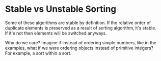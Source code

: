 Stable vs Unstable Sorting
==========================

Some of these algorithms are stable by definition. If the relative order of duplicate elements is preserved as a result of sorting algorithm, it's stable. If it's not then elements will be switched anyways.

Why do we care? Imagine if instead of ordering simple numbers, like in the examples, what if we were ordering objects instead of primitive integers? For example, a sort within a sort.
